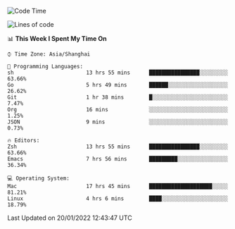 <!--START_SECTION:waka-->
![Code Time](http://img.shields.io/badge/Code%20Time-579%20hrs%2031%20mins-blue)

![Lines of code](https://img.shields.io/badge/From%20Hello%20World%20I%27ve%20Written-22%20Thousand%20lines%20of%20code-blue)

📊 **This Week I Spent My Time On** 

```text
⌚︎ Time Zone: Asia/Shanghai

💬 Programming Languages: 
sh                       13 hrs 55 mins      ████████████████░░░░░░░░░   63.66% 
Go                       5 hrs 49 mins       ██████░░░░░░░░░░░░░░░░░░░   26.62% 
Git                      1 hr 38 mins        █░░░░░░░░░░░░░░░░░░░░░░░░   7.47% 
Org                      16 mins             ░░░░░░░░░░░░░░░░░░░░░░░░░   1.25% 
JSON                     9 mins              ░░░░░░░░░░░░░░░░░░░░░░░░░   0.73%

🔥 Editors: 
Zsh                      13 hrs 55 mins      ████████████████░░░░░░░░░   63.66% 
Emacs                    7 hrs 56 mins       █████████░░░░░░░░░░░░░░░░   36.34%

💻 Operating System: 
Mac                      17 hrs 45 mins      ████████████████████░░░░░   81.21% 
Linux                    4 hrs 6 mins        ████░░░░░░░░░░░░░░░░░░░░░   18.79%

```


 Last Updated on 20/01/2022 12:43:47 UTC
<!--END_SECTION:waka-->
